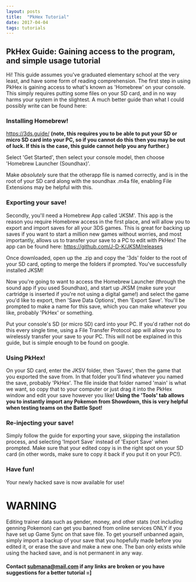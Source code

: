 ```yaml
---
layout: posts
title:  "PkHex Tutorial"
date: 2017-04-04
tags: tutorials
---
```


## PkHex Guide: Gaining access to the program, and simple usage tutorial

Hi! This guide assumes you've graduated elementary school at the very least, and have some form of reading comprehension. The first step in using PkHex is gaining access to what's known as 'Homebrew' on your console. This simply requires putting some files on your SD card, and in no way harms your system in the slightest. A much better guide than what I could possibly write can be found here:

### Installing Homebrew!

https://3ds.guide/ **(note, this requires you to be able to put your SD or micro SD card into your PC, so if you cannot do this then you may be out of luck. If this is the case, this guide cannot help you any further.)**

Select 'Get Started', then select your console model, then choose 'Homebrew Launcher (Soundhax)'.

Make _absolutely_ sure that the otherapp file is named correctly, and is in the root of your SD card along with the soundhax .m4a file, enabling File Extensions may be helpful with this.

### Exporting your save!

Secondly, you'll need a Homebrew App called 'JKSM'. This app is the reason you require Homebrew access in the first place, and will allow you to export and import saves for all your 3DS games. This is great for backing up saves if you want to start a million new games without worries, and most importantly, allows us to transfer your save to a PC to edit with PkHex! The app can be found here: https://github.com/J-D-K/JKSM/releases

Once downloaded, open up the .zip and copy the '3ds' folder to the root of your SD card, opting to merge the folders if prompted. You've successfully installed JKSM!

Now you're going to want to access the Homebrew Launcher (through the sound app if you used Soundhax), and start up JKSM (make sure your cartridge is inserted if you're not using a digital game!) and select the game you'd like to export, then 'Save Data Options', then 'Export Save'. You'll be prompted to make a name for this save, which you can make whatever you like, probably 'PkHex' or something.

Put your console's SD (or micro SD) card into your PC. If you'd rather not do this every single time, using a File Transfer Protocol app will allow you to wirelessly transfer your save to your PC. This will not be explained in this guide, but is simple enough to be found on google.

### Using PkHex!

On your SD card, enter the JKSV folder, then 'Saves', then the game that you exported the save from. In that folder you'll find whatever you named the save, probably 'PkHex'. The file inside that folder named 'main' is what we want, so copy that to your computer or just drag it into the PkHex window and edit your save however you like! **Using the 'Tools' tab allows you to instantly import any Pokemon from Showdown, this is very helpful when testing teams on the Battle Spot!**


### Re-injecting your save!

Simply follow the guide for exporting your save, skipping the installation process, and selecting 'Import Save' instead of 'Export Save' when prompted. Make sure that your edited copy is in the right spot on your SD card (in other words, make sure to copy it back if you put it on your PC!).

### Have fun!

Your newly hacked save is now available for use!


# WARNING

Editing trainer data such as gender, money, and other stats (not including genning Pokemon) can get you banned from online services ONLY if you have set up Game Sync on that save file. To get yourself unbanned again, simply import a backup of your save that you hopefully made before you edited it, or erase the save and make a new one. The ban only exists while using the hacked save, and is not permanent in any way.

#### Contact submana@mail.com if any links are broken or you have suggestions for a better tutorial =]

